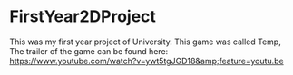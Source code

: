 # FirstYear2DProject

This was my first year project of University. 
This game was called Temp, The trailer of the game can be found here: https://www.youtube.com/watch?v=ywt5tgJGD18&amp;feature=youtu.be
